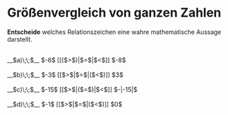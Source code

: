 <!--
version:  0.0.1

language: de

@style
input {
    text-align: center;
}
@end

formula: \carry   \textcolor{red}{\scriptsize #1}
formula: \digit   \rlap{\carry{#1}}\phantom{#2}#2
formula: \permil  \text{‰}

import: https://raw.githubusercontent.com/LiaTemplates/Tikz-Jax/main/README.md

script: https://cdn.jsdelivr.net/gh/LiaTemplates/Tikz-Jax@main/dist/index.js


tags: Negative Zahlen, Zahlenverständnis, leicht, sehr niedrig, Angeben

comment: Welche Zahl ist größer? Gib es an.

author: Martin Lommatzsch

-->




# Größenvergleich von ganzen Zahlen

**Entscheide** welches Relationszeichen eine wahre mathematische Aussage darstellt.

<br>
__$a)\;\;$__ $-6$ [[($>$)|$=$|$<$]] $-8$ 
<br>
<br>
__$b)\;\;$__ $-3$ [[$>$|$=$|($<$)]] $3$ 
<br>
<br>
__$c)\;\;$__ $-15$ [[$>$|($=$)|$<$]] $-|-15|$ 
<br>
<br>
__$d)\;\;$__ $-1$ [[$>$|$=$|($<$)]] $0$ 

<br>
<br>
<br>
<br>

